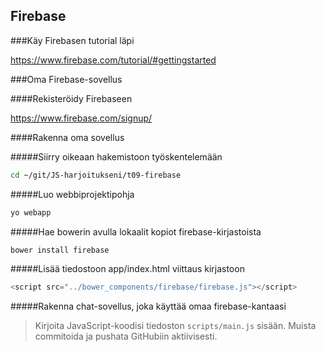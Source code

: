 ## Firebase

###Käy Firebasen tutorial läpi

https://www.firebase.com/tutorial/#gettingstarted

###Oma Firebase-sovellus

####Rekisteröidy Firebaseen

https://www.firebase.com/signup/

####Rakenna oma sovellus

#####Siirry oikeaan hakemistoon työskentelemään

```sh
cd ~/git/JS-harjoitukseni/t09-firebase
```

#####Luo webbiprojektipohja

```sh
yo webapp
```

#####Hae bowerin avulla lokaalit kopiot firebase-kirjastoista

```sh
bower install firebase
```

#####Lisää tiedostoon app/index.html viittaus kirjastoon
```js
<script src="../bower_components/firebase/firebase.js"></script>
```

#####Rakenna chat-sovellus, joka käyttää omaa firebase-kantaasi

>Kirjoita JavaScript-koodisi tiedoston `scripts/main.js` sisään.
>Muista commitoida ja pushata GitHubiin aktiivisesti.
